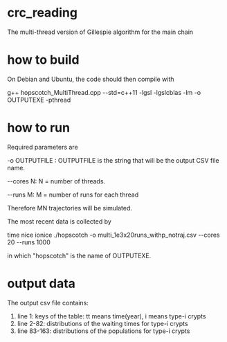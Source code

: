 # crc_reading
The multi-thread version of Gillespie algorithm for the main chain

# how to build
On Debian and Ubuntu, the code should then compile with

g++ hopscotch_MultiThread.cpp --std=c++11 -lgsl -lgslcblas -lm -o OUTPUTEXE -pthread

# how to run
Required parameters are

-o OUTPUTFILE : OUTPUTFILE is the string that will be the output CSV file name.

--cores N: N = number of threads.

--runs M: M = number of runs for each thread

Therefore MN trajectories will be simulated.

The most recent data is collected by

time nice ionice ./hopscotch -o multi_1e3x20runs_withp_notraj.csv --cores 20 --runs 1000

in which "hopscotch" is the name of OUTPUTEXE.
# output data
The output csv file contains:

1. line 1: keys of the table: tt means time(year), i means type-i crypts 
2. line 2-82: distributions of the waiting times for type-i crypts
2. line 83-163: distributions of the populations for type-i crypts


